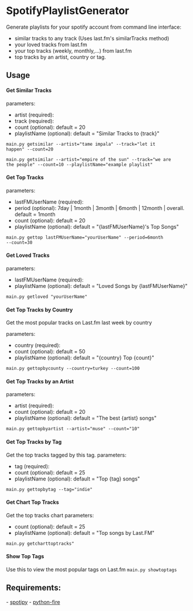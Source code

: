 # SpotifyPlaylistGenerator

Generate playlists for your spotify account from command line interface: 
<ul>
<li>similar tracks to any track (Uses last.fm's similarTracks method) </li>
<li>your loved tracks from last.fm</li>
<li>your top tracks (weekly, monthly,...) from last.fm</li>
<li>top tracks by an artist, country or tag.</li>
</ul>

<h2> Usage</h2>
<h4>Get Similar Tracks</h4>

parameters: 
<ul>
<li>artist (required):</li>
<li>track (required):</li>
<li>count (optional): default = 20</li>
<li>playlistName (optional): default = "Similar Tracks to {track}"</li>
</ul>

<code>main.py getsimilar --artist="tame impala" --track="let it happen" --count=20</code>

<code>main.py getsimilar --artist="empire of the sun" --track="we are the people" --count=10 --playlistName="example playlist"</code>

<h4>Get Top Tracks</h4>

parameters: 
<ul>
<li>lastFMUserName (required): </li>
<li>period (optional): 7day | 1month | 3month | 6month | 12month | overall. default = 1month</li>
<li>count (optional): default = 20</li>
<li>playlistName (optional): default = "{lastFMUserName}'s Top Songs"</li>
</ul>

<code>main.py gettop lastFMUserName="yourUserName" --period=6month --count=30</code>

<h4>Get Loved Tracks</h4>

parameters: 
<ul>
<li>lastFMUserName (required): </li>
<li>playlistName (optional): default = "Loved Songs by {lastFMUserName}"</li>
</ul>

<code>main.py getloved "yourUserName"</code>

<h4>Get Top Tracks by Country</h4>

Get the most popular tracks on Last.fm last week by country

parameters: 
<ul>
<li>country (required):</li>
<li>count (optional): default = 50</li>
<li>playlistName (optional): default = "{country} Top {count}"</li>
</ul>

<code>main.py gettopbycounty --country=turkey --count=100</code>

<h4>Get Top Tracks by an Artist</h4>

parameters: 
<ul>
<li>artist (required):</li>
<li>count (optional): default = 20</li>
<li>playlistName (optional): default = "The best {artist} songs"</li>
</ul>

<code>main.py gettopbyartist --artist="muse" --count="10"</code>

<h4>Get Top Tracks by Tag</h4>
Get the top tracks tagged by this tag.
parameters: 
<ul>
<li>tag (required):</li>
<li>count (optional): default = 25</li>
<li>playlistName (optional): default = "Top {tag} songs"</li>
</ul>

<code>main.py gettopbytag --tag="indie"</code>

<h4>Get Chart Top Tracks</h4>
Get the top tracks chart
parameters: 
<ul>
<li>count (optional): default = 25</li>
<li>playlistName (optional): default = "Top songs by Last.FM"</li>
</ul>

<code>main.py getcharttoptracks"</code>

<h4>Show Top Tags</h4>
Use this to view the most popular tags on Last.fm
<code>main.py showtoptags</code>

<h2>Requirements:</h2> 
- <a href = "https://github.com/plamere/spotipy">spotipy</a>
- <a href = "https://github.com/google/python-fire">python-fire</a>

